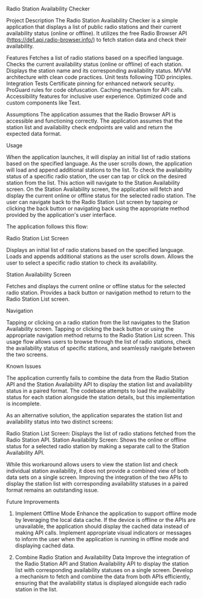 Radio Station Availability Checker

Project Description
The Radio Station Availability Checker is a simple application that displays a list of public radio stations and their current availability status (online or offline). It utilizes the free Radio Browser API (https://de1.api.radio-browser.info/) to fetch station data and check their availability.

Features
Fetches a list of radio stations based on a specified language.
Checks the current availability status (online or offline) of each station.
Displays the station name and its corresponding availability status.
MVVM architecture with clean code practices.
Unit tests following TDD principles.
Integration Tests
Certificate pinning for enhanced network security.
ProGuard rules for code obfuscation.
Caching mechanism for API calls.
Accessibility features for inclusive user experience.
Optimized code and custom components like Text.

Assumptions
The application assumes that the Radio Browser API is accessible and functioning correctly.
The application assumes that the station list and availability check endpoints are valid and return the expected data format.

Usage

When the application launches, it will display an initial list of radio stations based on the specified language. As the user scrolls down, the application will load and append additional stations to the list.
To check the availability status of a specific radio station, the user can tap or click on the desired station from the list. This action will navigate to the Station Availability screen.
On the Station Availability screen, the application will fetch and display the current online or offline status for the selected radio station.
The user can navigate back to the Radio Station List screen by tapping or clicking the back button or navigating back using the appropriate method provided by the application's user interface.

The application follows this flow:

Radio Station List Screen

Displays an initial list of radio stations based on the specified language.
Loads and appends additional stations as the user scrolls down.
Allows the user to select a specific radio station to check its availability.

Station Availability Screen

Fetches and displays the current online or offline status for the selected radio station.
Provides a back button or navigation method to return to the Radio Station List screen.

Navigation

Tapping or clicking on a radio station from the list navigates to the Station Availability screen.
Tapping or clicking the back button or using the appropriate navigation method returns to the Radio Station List screen.
This usage flow allows users to browse through the list of radio stations, check the availability status of specific stations, and seamlessly navigate between the two screens.

Known Issues

The application currently fails to combine the data from the Radio Station API and the Station Availability API to display the station list and availability status in a paired format. The codebase attempts to load the availability status for each station alongside the station details, but this implementation is incomplete.

As an alternative solution, the application separates the station list and availability status into two distinct screens:

Radio Station List Screen: Displays the list of radio stations fetched from the Radio Station API.
Station Availability Screen: Shows the online or offline status for a selected radio station by making a separate call to the Station Availability API.

While this workaround allows users to view the station list and check individual station availability, it does not provide a combined view of both data sets on a single screen. Improving the integration of the two APIs to display the station list with corresponding availability statuses in a paired format remains an outstanding issue.

Future Improvements

1) Implement Offline Mode
Enhance the application to support offline mode by leveraging the local data cache.
If the device is offline or the APIs are unavailable, the application should display the cached data instead of making API calls.
Implement appropriate visual indicators or messages to inform the user when the application is running in offline mode and displaying cached data.


2) Combine Radio Station and Availability Data
Improve the integration of the Radio Station API and Station Availability API to display the station list with corresponding availability statuses on a single screen.
Develop a mechanism to fetch and combine the data from both APIs efficiently, ensuring that the availability status is displayed alongside each radio station in the list.


